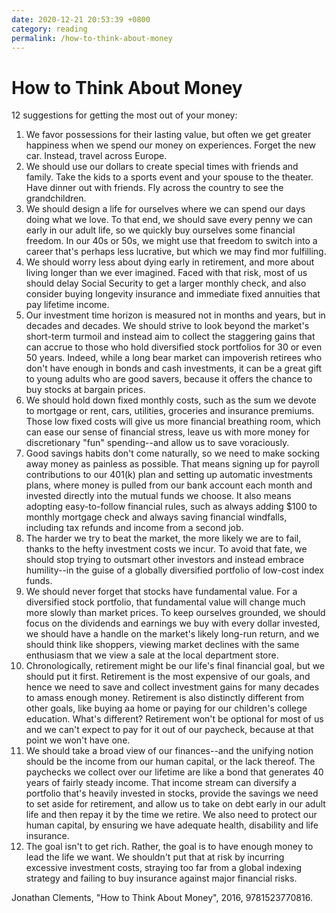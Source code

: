 ```yaml
---
date: 2020-12-21 20:53:39 +0800
category: reading
permalink: /how-to-think-about-money
---
```


# How to Think About Money

12 suggestions for getting the most out of your money:

1. We favor possessions for their lasting value, but often we get greater happiness when we spend our money on experiences. Forget the new car. Instead, travel across Europe.
2. We should use our dollars to create special times with friends and family. Take the kids to a  sports event and your spouse to the theater. Have dinner out with friends. Fly across the country to see the grandchildren.
3. We should design a life for ourselves where we can spend our days doing what we love. To that end, we should save every penny we can early in our adult life, so we quickly buy ourselves some financial freedom. In our 40s or 50s, we might use that freedom to switch into a career that's perhaps less lucrative, but which we may find mor fulfilling.
4. We should worry less about dying early in retirement, and more about living longer than we ever imagined. Faced with that risk, most of us should delay Social Security to get a larger monthly check, and also consider buying longevity insurance and immediate fixed annuities that pay lifetime income.
5. Our investment time horizon is measured not in months and years, but in decades and decades. We should strive to look beyond the market's short-term turmoil and instead aim to collect the staggering gains that can accrue to those who hold diversified stock portfolios for 30 or even 50 years. Indeed, while a long bear market can impoverish retirees who don't have enough in bonds and cash investments, it can be a great gift to young adults who are good savers, because it offers the chance to buy stocks at bargain prices.
6. We should hold down fixed monthly costs, such as the sum we devote to mortgage or rent, cars, utilities, groceries and insurance premiums. Those low fixed costs will give us more financial breathing room, which can ease our sense of financial stress, leave us with more money for discretionary "fun" spending--and allow us to save voraciously.
7. Good savings habits don't come naturally, so we need to make socking away money as painless as possible. That means signing up for payroll contributions to our 401(k) plan and setting up automatic investments plans, where money is pulled from our bank account each month and invested directly into the mutual funds we choose. It also means adopting easy-to-follow financial rules, such as always adding $100 to monthly mortgage check and always saving financial windfalls, including tax refunds and income from a second job.
8. The harder we try to beat the market, the more likely we are to fail, thanks to the hefty investment costs we incur. To avoid that fate, we should stop trying to outsmart other investors and instead embrace humility--in the guise of a globally diversified portfolio of low-cost index funds.
9. We should never forget that stocks have fundamental value. For a diversified stock portfolio, that fundamental value will change much more slowly than market prices. To keep ourselves grounded, we should focus on the dividends and earnings we buy with every dollar invested, we should have a handle on the market's likely long-run return, and we should think like shoppers, viewing market declines with the same enthusiasm that we view a sale at the local department store.
10. Chronologically, retirement might be our life's final financial goal, but we should put it first. Retirement is the most expensive of our goals, and hence we need to save and collect investment gains for many decades to amass enough money. Retirement is also distinctly different from other goals, like buying aa home or paying for our children's college education. What's different? Retirement won't be optional for most of us and we can't expect to pay for it out of our paycheck, because at that point we won't have one.
11. We should take a broad view of our finances--and the unifying notion should be the income from our human capital, or the lack thereof. The paychecks we collect over our lifetime are like a bond that generates 40 years of fairly steady income. That income stream can diversify a portfolio that's heavily invested in stocks, provide the savings we need to set aside for retirement, and allow us to take on debt early in our adult life and then repay it by the time we retire. We also need to protect our human capital, by ensuring we have adequate health, disability and life insurance.
12. The goal isn't to get rich. Rather, the goal is to have enough money to lead the life we want. We shouldn't put that at risk by incurring excessive investment costs, straying too far from a global indexing strategy and failing to buy insurance against major financial risks.

Jonathan Clements, "How to Think About Money", 2016, 9781523770816.
